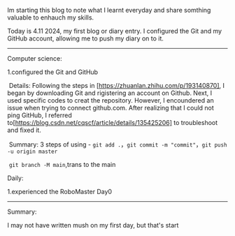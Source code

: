 Im starting this blog to note what I learnt everyday and share somthing valuable to enhauch my skills.

Today is 4.11 2024, my first blog or diary entry. I configured the Git and my GitHub account, allowing me to push my diary on to it.

---

Computer science:

1.configured the Git and GitHub

​	Details: Following the steps in [https://zhuanlan.zhihu.com/p/193140870], I began by downloading Git and rigistering an account on Github. Next, I used specific codes to creat the repository. However, I encoundered an issue when trying to connect github.com. After realizing that I could not ping GitHub, I referred to[https://blog.csdn.net/cqscf/article/details/135425206] to troubleshoot and fixed it.

​	Summary: 3 steps of using - `git add .`，`git commit -m "commit"`，`git push -u origin master`

​	`git branch -M main`,trans to the main

Daily:

1.experienced the RoboMaster Day0

---

Summary:

I may not have written mush on  my first day, but that's start



 



